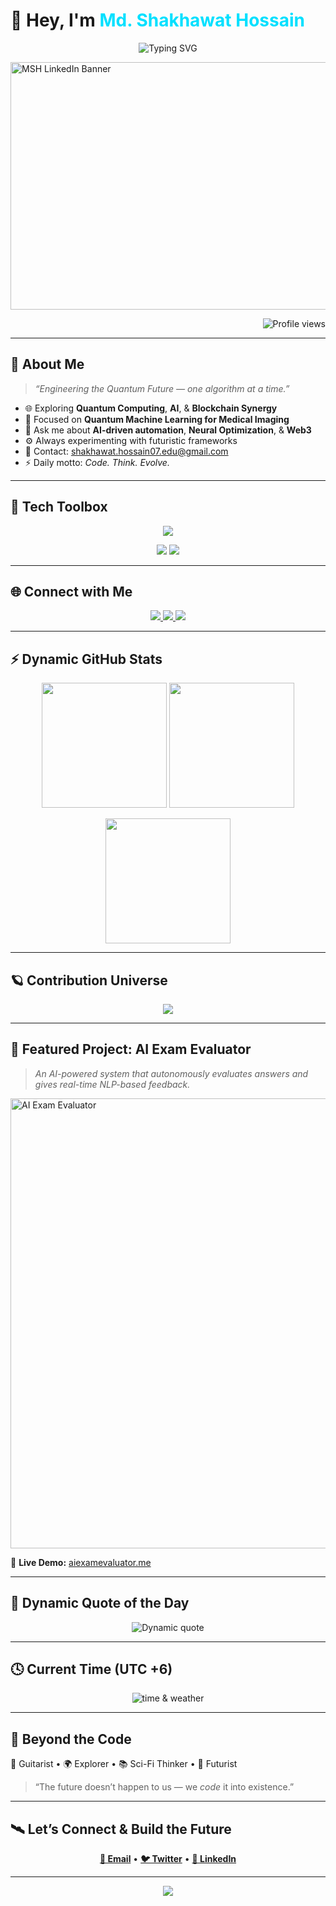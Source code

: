 <p align="center">
  <h1>👋 Hey, I'm <span style="color:#00E0FF;">Md. Shakhawat Hossain</span></h1>
</p>

<p align="center">
  <img src="https://readme-typing-svg.herokuapp.com?font=Orbitron&size=28&duration=4000&color=00E0FF&center=true&vCenter=true&width=800&lines=🌌+Quantum+Computing+Explorer;🤖+AI+%26+ML+Engineer;🧬+Quantum+Machine+Learning+Researcher;💡+Building+the+Future+with+Code" alt="Typing SVG">
</p>

<img width="1584" height="396" alt="MSH LinkedIn Banner" src="https://github.com/user-attachments/assets/ef4270fe-51c5-40de-8719-d3ddb06ad7fd" />

<p align="right">
  <img src="https://komarev.com/ghpvc/?username=shakhawathossain07&label=👁️+Profile+Views&color=00E0FF&style=flat-square" alt="Profile views"/>
</p>

---

## 🚀 About Me  
> *“Engineering the Quantum Future — one algorithm at a time.”*

- 🌐 Exploring **Quantum Computing**, **AI**, & **Blockchain Synergy**  
- 🧠 Focused on **Quantum Machine Learning for Medical Imaging**  
- 💬 Ask me about **AI-driven automation**, **Neural Optimization**, & **Web3**  
- ⚙️ Always experimenting with futuristic frameworks  
- 📩 Contact: [shakhawat.hossain07.edu@gmail.com](mailto:shakhawat.hossain07.edu@gmail.com)  
- ⚡ Daily motto: *Code. Think. Evolve.*

---

## 🧠 Tech Toolbox  
<p align="center">
  <img src="https://skillicons.dev/icons?i=python,js,react,nodejs,git,github,html,css,vscode,figma,tensorflow,pytorch" />
</p>

<p align="center">
  <img src="https://img.shields.io/badge/Quantum_Computing-0D1117?style=for-the-badge&logo=ibm&logoColor=00E0FF"/>
  <img src="https://img.shields.io/badge/Blockchain-121212?style=for-the-badge&logo=bitcoin&logoColor=F7931A"/>
</p>

---

## 🌐 Connect with Me  
<p align="center">
  <a href="https://www.linkedin.com/in/shakhawathossain07/">
    <img src="https://img.shields.io/badge/LinkedIn-00A0DC?style=for-the-badge&logo=linkedin&logoColor=white"/>
  </a>
  <a href="mailto:shakhawat.hossain07.edu@gmail.com">
    <img src="https://img.shields.io/badge/Gmail-FF3B30?style=for-the-badge&logo=gmail&logoColor=white"/>
  </a>
  <a href="https://twitter.com/your-twitter-handle">
    <img src="https://img.shields.io/badge/X-000000?style=for-the-badge&logo=x&logoColor=white"/>
  </a>
</p>

---

## ⚡ Dynamic GitHub Stats  
<p align="center">
  <img height="200" src="https://github-readme-stats.vercel.app/api?username=shakhawathossain07&show_icons=true&theme=tokyonight&count_private=true&include_all_commits=true&hide_border=true" />
  <img height="200" src="https://github-readme-streak-stats.herokuapp.com/?user=shakhawathossain07&theme=tokyonight&hide_border=true" />
</p>

<p align="center">
  <img height="200" src="https://github-readme-stats.vercel.app/api/top-langs/?username=shakhawathossain07&layout=compact&theme=tokyonight&hide_border=true" />
</p>

---

## 🪐 Contribution Universe  
<p align="center">
  <img src="https://github-readme-activity-graph.vercel.app/graph?username=shakhawathossain07&bg_color=0D1117&color=00E0FF&line=00E0FF&point=ffffff&area=true&hide_border=true&custom_title=🚀+Contribution+Galaxy" />
</p>

---

## 💼 Featured Project: **AI Exam Evaluator**  
> _An AI-powered system that autonomously evaluates answers and gives real-time NLP-based feedback._

<img width="1280" height="720" alt="AI Exam Evaluator" src="https://github.com/user-attachments/assets/7e583977-fd47-4e50-bb6a-4ea4dda417d6" />

🔗 **Live Demo:** [aiexamevaluator.me](https://aiexamevaluator.me)

---

## 🌌 Dynamic Quote of the Day  
<p align="center">
  <img src="https://quotes-github-readme.vercel.app/api?type=horizontal&theme=radical" alt="Dynamic quote">
</p>

---

## 🕓 Current Time (UTC +6)
<p align="center">
  <img src="https://weather-icon.journeyad.repl.co/@dhaka?v=1" alt="time & weather">
</p>

---

## 🎨 Beyond the Code  
🎸 Guitarist • 🌍 Explorer • 📚 Sci-Fi Thinker • 💭 Futurist  
> “The future doesn’t happen to us — we *code* it into existence.”

---

## 🛰️ Let’s Connect & Build the Future  
<p align="center">
  <a href="mailto:shakhawat.hossain07.edu@gmail.com"><b>📧 Email</b></a> • 
  <a href="https://twitter.com/your-twitter-handle"><b>🐦 Twitter</b></a> • 
  <a href="https://www.linkedin.com/in/shakhawathossain07/"><b>💼 LinkedIn</b></a>
</p>

---

<p align="center">
  <img src="https://capsule-render.vercel.app/api?type=waving&color=00E0FF&height=120&section=footer&text=Thanks+for+Visiting!&fontSize=20&fontColor=ffffff&animation=twinkling" />
</p>
